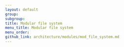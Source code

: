 ```yaml
---
layout: default
group: 
subgroup: 
title: Modular file system
menu_title: Modular file system
menu_order: 
github_link: architecture/modules/mod_file_system.md
---
```


<!-- Remove this comment and add 'dev-guide' to group when you're ready for this to display in the TOC -->
